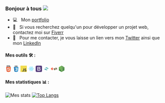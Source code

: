 ### Bonjour à tous <img src="https://media.giphy.com/media/hvRJCLFzcasrR4ia7z/giphy.gif" width="32px">

- 💻 &nbsp; Mon [portfolio](https://ryan-pina.com/)
- 💼 &nbsp; Si vous recherchez quelqu'un pour développer un projet web, contactez moi sur [Fiverr](https://www.fiverr.com/n95ryan)
- 💬 &nbsp; Pour me contacter, je vous laisse un lien vers mon [Twitter](https://twitter.com/N95_Ryan) ainsi que mon [LinkedIn](https://www.linkedin.com/in/ryan-pina-silasse/)

#### Mes outils 🛠 :

<code><img height="20" src="https://raw.githubusercontent.com/github/explore/80688e429a7d4ef2fca1e82350fe8e3517d3494d/topics/html/html.png"></code>
<code><img height="20" src="https://raw.githubusercontent.com/github/explore/80688e429a7d4ef2fca1e82350fe8e3517d3494d/topics/css/css.png"></code>
<code><img height="20" src="https://raw.githubusercontent.com/github/explore/80688e429a7d4ef2fca1e82350fe8e3517d3494d/topics/javascript/javascript.png"></code>
<code><img height="20" src="https://raw.githubusercontent.com/github/explore/80688e429a7d4ef2fca1e82350fe8e3517d3494d/topics/react/react.png"></code>
<code><img height="20" src="https://raw.githubusercontent.com/github/explore/80688e429a7d4ef2fca1e82350fe8e3517d3494d/topics/bootstrap/bootstrap.png"></code>
<code><img height="20" src="https://raw.githubusercontent.com/github/explore/80688e429a7d4ef2fca1e82350fe8e3517d3494d/topics/tailwind/tailwind.png"></code>
<code><img height="20" src="https://raw.githubusercontent.com/github/explore/80688e429a7d4ef2fca1e82350fe8e3517d3494d/topics/git/git.png"></code>
<code><img height="20" src="https://raw.githubusercontent.com/github/explore/80688e429a7d4ef2fca1e82350fe8e3517d3494d/topics/nodejs/nodejs.png"></code>

#### Mes statistiques 📊 :

![Mes stats](https://github-readme-stats.vercel.app/api?username=N95Ryan&show_icons=true&theme=tokyonight)
[![Top Langs](https://github-readme-stats.vercel.app/api/top-langs/?username=N95Ryan&layout=donut&theme=tokyonight)](https://github.com/anuraghazra/github-readme-stats)

